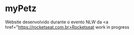 # myPetz
Website desenvolvido durante o evento NLW da <a href="https://rocketseat.com.br>Rocketseat</a>
work in progress
